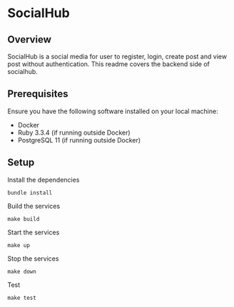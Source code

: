 # SocialHub

## Overview
SocialHub is a social media for user to register, login, create post and
view post without authentication. This readme covers the backend side of
socialhub.

## Prerequisites
Ensure you have the following software installed on your local machine:

* Docker
* Ruby 3.3.4 (if running outside Docker)
* PostgreSQL 11 (if running outside Docker)


## Setup

Install the dependencies
```angular2html
bundle install
```

Build the services 
```angular2html
make build
```

Start the services
```angular2html
make up
```

Stop the services
```angular2html
make down
```
Test
```angular2html
make test
```
